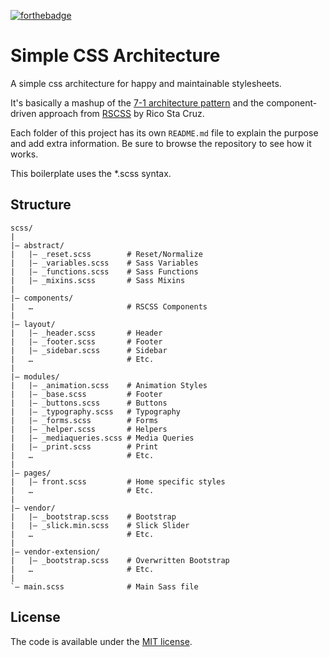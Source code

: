[![forthebadge](https://forthebadge.com/images/badges/built-with-love.svg)](https://forthebadge.com)

# Simple CSS Architecture

A simple css architecture for happy and maintainable stylesheets.

It's basically a mashup of the [7-1 architecture pattern](https://sass-guidelin.es/#the-7-1-pattern) and the component-driven approach from [RSCSS](http://rscss.io/) by Rico Sta Cruz.

Each folder of this project has its own `README.md` file to explain the purpose and add extra information. Be sure to browse the repository to see how it works.

This boilerplate uses the \*.scss syntax.

## Structure

```
scss/
|
|– abstract/
|   |– _reset.scss        # Reset/Normalize
|   |– _variables.scss    # Sass Variables
|   |– _functions.scss    # Sass Functions
|   |– _mixins.scss       # Sass Mixins
|
|– components/
|   …                     # RSCSS Components
|
|– layout/
|   |– _header.scss       # Header
|   |– _footer.scss       # Footer
|   |– _sidebar.scss      # Sidebar
|   …                     # Etc.
|
|– modules/
|   |– _animation.scss    # Animation Styles
|   |– _base.scss         # Footer
|   |– _buttons.scss      # Buttons
|   |– _typography.scss   # Typography
|   |– _forms.scss        # Forms
|   |– _helper.scss       # Helpers
|   |– _mediaqueries.scss # Media Queries
|   |– _print.scss        # Print
|   …                     # Etc.
|
|– pages/
|   |– front.scss         # Home specific styles
|   …                     # Etc.
|
|– vendor/
|   |– _bootstrap.scss    # Bootstrap
|   |– _slick.min.scss    # Slick Slider
|   …                     # Etc.
|
|– vendor-extension/ 
|   |– _bootstrap.scss    # Overwritten Bootstrap
|   …                     # Etc.
|
`– main.scss              # Main Sass file
```

## License

The code is available under the [MIT license](LICENSE.txt).
